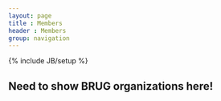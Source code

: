 ```yaml
---
layout: page
title : Members
header : Members
group: navigation
---
```

{% include JB/setup %}

## Need to show BRUG organizations here!